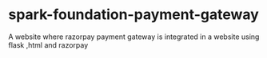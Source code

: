 # spark-foundation-payment-gateway
A website where razorpay payment gateway is integrated in a website using flask ,html and razorpay 
